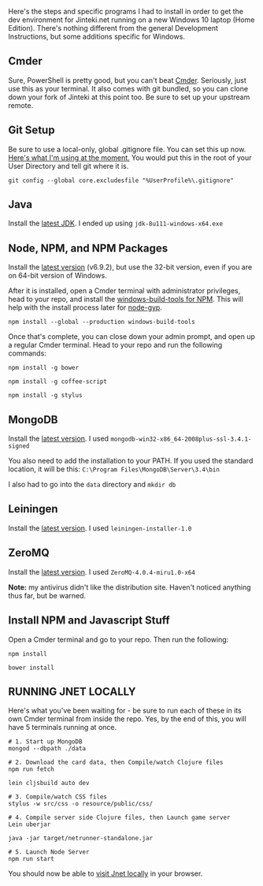 Here's the steps and specific programs I had to install in order to get the dev environment for Jinteki.net running on a new Windows 10 laptop (Home Edition). There's nothing different from the general Development Instructions, but some additions specific for Windows.

## Cmder

Sure, PowerShell is pretty good, but you can't beat [Cmder](http://cmder.net/). Seriously, just use this as your terminal. It also comes with git bundled, so you can clone down your fork of Jinteki at this point too. Be sure to set up your upstream remote.

## Git Setup

Be sure to use a local-only, global .gitignore file. You can set this up now. [Here's what I'm using at the moment.](https://gist.github.com/mvelic/4a5ad6127c2789012b53263fac517a7f) You would put this in the root of your User Directory and tell git where it is.

```
git config --global core.excludesfile "%UserProfile%\.gitignore"
```

## Java

Install the [latest JDK](http://www.oracle.com/technetwork/java/javase/downloads/jdk8-downloads-2133151.html). I ended up using `jdk-8u111-windows-x64.exe`

## Node, NPM, and NPM Packages

Install the [latest version](https://nodejs.org/en/download/) (v6.9.2), but use the 32-bit version, even if you are on 64-bit version of Windows.

After it is installed, open a Cmder terminal with administrator privileges, head to your repo, and install the [windows-build-tools for NPM](https://github.com/felixrieseberg/windows-build-tools). This will help with the install process later for [node-gyp](https://github.com/nodejs/node-gyp).

```
npm install --global --production windows-build-tools
```

Once that's complete, you can close down your admin prompt, and open up a regular Cmder terminal. Head to your repo and run the following commands:

```
npm install -g bower

npm install -g coffee-script

npm install -g stylus
```

## MongoDB

Install the [latest version](https://www.mongodb.com/download-center?jmp=nav). I used `mongodb-win32-x86_64-2008plus-ssl-3.4.1-signed`

You also need to add the installation to your PATH. If you used the standard location, it will be this: `C:\Program Files\MongoDB\Server\3.4\bin`

I also had to go into the `data` directory and `mkdir db`

## Leiningen

Install the [latest version](http://leiningen-win-installer.djpowell.net/). I used `leiningen-installer-1.0`

## ZeroMQ

Install the [latest version](http://zeromq.org/distro:microsoft-windows). I used `ZeroMQ-4.0.4-miru1.0-x64`

**Note:** my antivirus didn't like the distribution site. Haven't noticed anything thus far, but be warned.

## Install NPM and Javascript Stuff

Open a Cmder terminal and go to your repo. Then run the following:

```
npm install

bower install
```

## RUNNING JNET LOCALLY

Here's what you've been waiting for - be sure to run each of these in its own Cmder terminal from inside the repo. Yes, by the end of this, you will have 5 terminals running at once.

```
# 1. Start up MongoDB
mongod --dbpath ./data

# 2. Download the card data, then Compile/watch Clojure files
npm run fetch

lein cljsbuild auto dev

# 3. Compile/watch CSS files
stylus -w src/css -o resource/public/css/

# 4. Compile server side Clojure files, then Launch game server
Lein uberjar

java -jar target/netrunner-standalone.jar

# 5. Launch Node Server
npm run start
```

You should now be able to [visit Jnet locally](http://localhost:1042) in your browser.